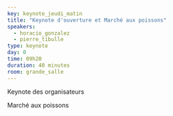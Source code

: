 ```yaml
---
key: keynote_jeudi_matin
title: "Keynote d'ouverture et Marché aux poissons"
speakers:
  - horacio_gonzalez
  - pierre_tibulle
type: keynote
day: 0
time: 09h20
duration: 40 minutes
room: grande_salle
---
```


Keynote des organisateurs

Marché aux poissons